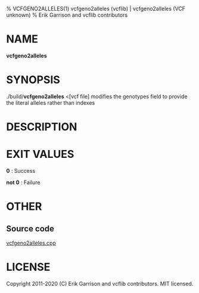 % VCFGENO2ALLELES(1) vcfgeno2alleles (vcflib) | vcfgeno2alleles (VCF unknown)
% Erik Garrison and vcflib contributors

# NAME

**vcfgeno2alleles**

# SYNOPSIS

./build/**vcfgeno2alleles** <[vcf file] modifies the genotypes field to provide the literal alleles rather than indexes

# DESCRIPTION







# EXIT VALUES

**0**
: Success

**not 0**
: Failure

# OTHER

## Source code

[vcfgeno2alleles.cpp](https://github.com/vcflib/vcflib/blob/master/src/vcfgeno2alleles.cpp)

# LICENSE

Copyright 2011-2020 (C) Erik Garrison and vcflib contributors. MIT licensed.

<!--
  Created with ./scripts/bin2md.rb scripts/bin2md-template.erb
-->
